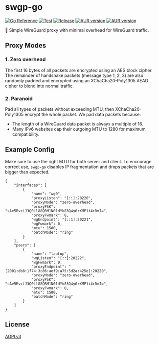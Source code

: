 # swgp-go

[![Go Reference](https://pkg.go.dev/badge/github.com/database64128/swgp-go.svg)](https://pkg.go.dev/github.com/database64128/swgp-go)
[![Test](https://github.com/database64128/swgp-go/actions/workflows/test.yml/badge.svg)](https://github.com/database64128/swgp-go/actions/workflows/test.yml)
[![Release](https://github.com/database64128/swgp-go/actions/workflows/release.yml/badge.svg)](https://github.com/database64128/swgp-go/actions/workflows/release.yml)
[![AUR version](https://img.shields.io/aur/version/swgp-go?label=swgp-go)](https://aur.archlinux.org/packages/swgp-go)
[![AUR version](https://img.shields.io/aur/version/swgp-go-git?label=swgp-go-git)](https://aur.archlinux.org/packages/swgp-go-git)

🐉 Simple WireGuard proxy with minimal overhead for WireGuard traffic.

## Proxy Modes

### 1. Zero overhead

The first 16 bytes of all packets are encrypted using an AES block cipher. The remainder of handshake packets (message type 1, 2, 3) are also randomly padded and encrypted using an XChaCha20-Poly1305 AEAD cipher to blend into normal traffic.

### 2. Paranoid

Pad all types of packets without exceeding MTU, then XChaCha20-Poly1305 encrypt the whole packet. We pad data packets because:

- The length of a WireGuard data packet is always a multiple of 16.
- Many IPv6 websites cap their outgoing MTU to 1280 for maximum compatibility.

## Example Config

Make sure to use the right MTU for both server and client. To encourage correct use, `swgp-go` disables IP fragmentation and drops packets that are bigger than expected.

```jsonc
{
    "interfaces": [
        {
            "name": "wg0",
            "proxyListen": "[::]:20220",
            "proxyMode": "zero-overhead",
            "proxyPSK": "sAe5RvzLJ3Q0Ll88QRM1N01dYk83Q4y0rXMP1i4rDmI=",
            "proxyFwmark": 0,
            "wgEndpoint": "[::1]:20221",
            "wgFwmark": 0,
            "mtu": 1500,
            "batchMode": "ring"
        }
    ],
    "peers": [
        {
            "name": "laptop",
            "wgListen": "[::]:20222",
            "wgFwmark": 0,
            "proxyEndpoint": "[2001:db8:1f74:3c86:aef9:a75:5d2a:425e]:20220",
            "proxyMode": "zero-overhead",
            "proxyPSK": "sAe5RvzLJ3Q0Ll88QRM1N01dYk83Q4y0rXMP1i4rDmI=",
            "proxyFwmark": 0,
            "mtu": 1500,
            "batchMode": "ring"
        }
    ]
}
```

## License

[AGPLv3](LICENSE)
